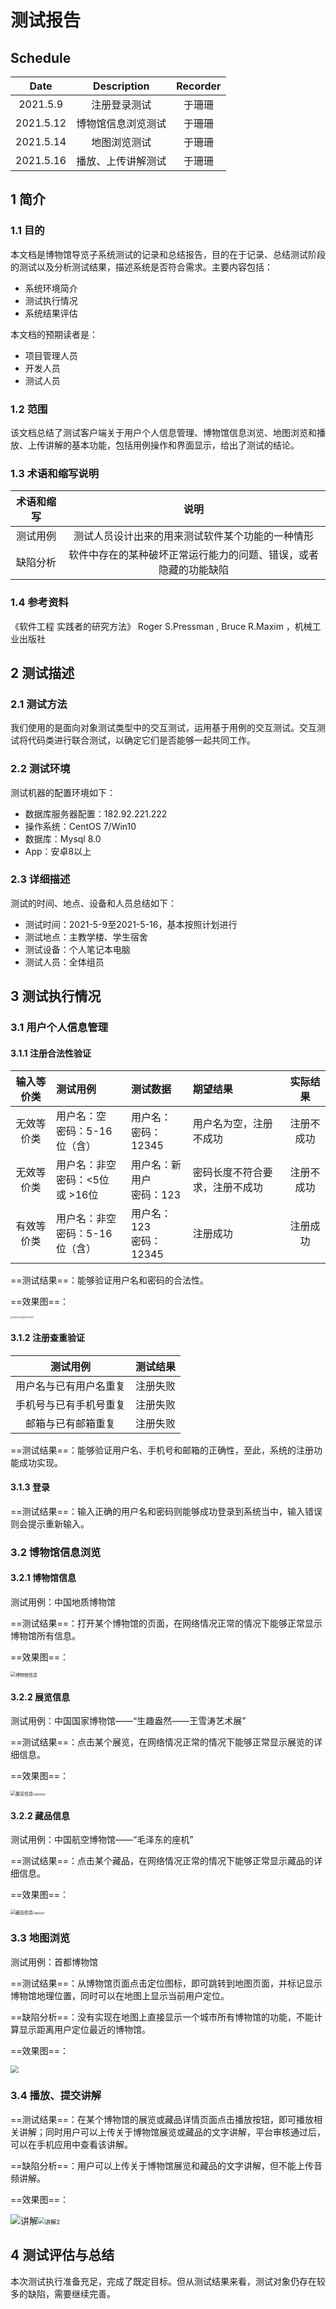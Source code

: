 # 测试报告

## Schedule

|   Date    |    Description     | Recorder |
| :-------: | :----------------: | :------: |
| 2021.5.9  |    注册登录测试    |  于珊珊  |
| 2021.5.12 | 博物馆信息浏览测试 |  于珊珊  |
| 2021.5.14 |    地图浏览测试    |  于珊珊  |
| 2021.5.16 | 播放、上传讲解测试 |  于珊珊  |



## 1 简介

### 1.1 目的

本文档是博物馆导览子系统测试的记录和总结报告，目的在于记录、总结测试阶段的测试以及分析测试结果，描述系统是否符合需求。主要内容包括：

- 系统环境简介
- 测试执行情况
- 系统结果评估

本文档的预期读者是：

- 项目管理人员
- 开发人员
- 测试人员

### 1.2 范围

该文档总结了测试客户端关于用户个人信息管理、博物馆信息浏览、地图浏览和播放、上传讲解的基本功能，包括用例操作和界面显示，给出了测试的结论。

### 1.3 术语和缩写说明

| 术语和缩写 |                             说明                             |
| :--------: | :----------------------------------------------------------: |
|  测试用例  |       测试人员设计出来的用来测试软件某个功能的一种情形       |
|  缺陷分析  | 软件中存在的某种破坏正常运行能力的问题、错误，或者隐藏的功能缺陷 |

### 1.4 参考资料

《软件工程 实践者的研究方法》 Roger S.Pressman , Bruce R.Maxim ，机械工业出版社





## 2 测试描述

### 2.1 测试方法

我们使用的是面向对象测试类型中的交互测试，运用基于用例的交互测试。交互测试将代码类进行联合测试，以确定它们是否能够一起共同工作。 

### 2.2 测试环境

测试机器的配置环境如下：

- 数据库服务器配置：182.92.221.222
- 操作系统：CentOS 7/Win10
- 数据库：Mysql 8.0
- App：安卓8以上

### 2.3 详细描述

测试的时间、地点、设备和人员总结如下：

- 测试时间：2021-5-9至2021-5-16，基本按照计划进行
- 测试地点：主教学楼、学生宿舍
- 测试设备：个人笔记本电脑
- 测试人员：全体组员



## 3 测试执行情况

### 3.1 用户个人信息管理

#### 3.1.1 注册合法性验证

| 输入等价类 | 测试用例                              | 测试数据                      | 期望结果                       |  实际结果  |
| :--------: | :------------------------------------ | :---------------------------- | :----------------------------- | :--------: |
| 无效等价类 | 用户名：空<br />密码：5-16位（含）    | 用户名：<br />密码：12345     | 用户名为空，注册不成功         | 注册不成功 |
| 无效等价类 | 用户名：非空<br />密码：<5位 或 >16位 | 用户名：新用户<br />密码：123 | 密码长度不符合要求，注册不成功 | 注册不成功 |
| 有效等价类 | 用户名：非空<br />密码：5-16位（含）  | 用户名：123<br />密码：12345  | 注册成功                       |  注册成功  |

==测试结果==：能够验证用户名和密码的合法性。

==效果图==：

<img src="./png/注册不成功1.png" alt="注册不成功1" style="zoom:20%;" /><img src="./png/注册不成功2.png" alt="注册不成功2" style="zoom:20%;" /> 

#### 3.1.2 注册查重验证

|        测试用例        | 测试结果 |
| :--------------------: | :------: |
| 用户名与已有用户名重复 | 注册失败 |
| 手机号与已有手机号重复 | 注册失败 |
|   邮箱与已有邮箱重复   | 注册失败 |

==测试结果==：能够验证用户名、手机号和邮箱的正确性，至此，系统的注册功能成功实现。

#### 3.1.3 登录

==测试结果==：输入正确的用户名和密码则能够成功登录到系统当中，输入错误则会提示重新输入。



### 3.2 博物馆信息浏览

#### 3.2.1 博物馆信息

测试用例：中国地质博物馆

==测试结果==：打开某个博物馆的页面，在网络情况正常的情况下能够正常显示博物馆所有信息。

==效果图==：

<img src="./png/博物馆信息-1622366307171.png" alt="博物馆信息" style="zoom:50%;" />

#### 3.2.2 展览信息

测试用例：中国国家博物馆——“生趣盎然——王雪涛艺术展”

==测试结果==：点击某个展览，在网络情况正常的情况下能够正常显示展览的详细信息。

==效果图==：

<img src="./png/展览信息-1622366347445.png" alt="展览信息" style="zoom:50%;" /><img src="./png/展览信息2-1622366467874.png" alt="展览信息2" style="zoom:25%;" />

#### 3.2.2 藏品信息

测试用例：中国航空博物馆——“毛泽东的座机”

==测试结果==：点击某个藏品，在网络情况正常的情况下能够正常显示藏品的详细信息。

==效果图==：

<img src="./png/藏品信息-1622366497457.png" alt="藏品信息" style="zoom:50%;" /><img src="./png/藏品信息2-1622366510210.png" alt="藏品信息2" style="zoom:23.5%;" />



### 3.3 地图浏览

测试用例：首都博物馆

==测试结果==：从博物馆页面点击定位图标，即可跳转到地图页面，并标记显示博物馆地理位置，同时可以在地图上显示当前用户定位。

==缺陷分析==：没有实现在地图上直接显示一个城市所有博物馆的功能，不能计算显示距离用户定位最近的博物馆。

==效果图==：

<img src="./png/地图2.png" style="zoom:80%;" />



### 3.4 播放、提交讲解

==测试结果==：在某个博物馆的展览或藏品详情页面点击播放按钮，即可播放相关讲解；同时用户可以上传关于博物馆展览或藏品的文字讲解，平台审核通过后，可以在手机应用中查看该讲解。

==缺陷分析==：用户可以上传关于博物馆展览和藏品的文字讲解，但不能上传音频讲解。

==效果图==：

![讲解](./png/讲解-1622365944777.png)<img src="./png/讲解2.png" alt="讲解2" style="zoom:67%;" />



## 4 测试评估与总结

本次测试执行准备充足，完成了既定目标。但从测试结果来看，测试对象仍存在较多的缺陷，需要继续完善。
